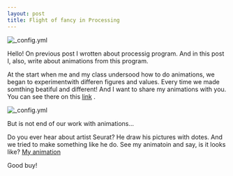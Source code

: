 ```yaml
---
layout: post
title: Flight of fancy in Processing
---
```

![_config.yml](http://luckylarry.co.uk/wp-content/uploads/2009/08/arduino-processing.jpg)

Hello! On previous post I wrotten about processig program. And in this post I, also, write about animations from this program.

At the start when me and my class undersood how to do animations, we began to experimentwith differen figures and values. Every time we made somthing beatiful and different! And I want to share my animations with you. You can see there on this [link](https://eleukina.github.io/animation/) .

![_config.yml](https://i.ytimg.com/vi/IxOPqGeZUJk/maxresdefault.jpg)

But is not end of our work with animations...

Do you ever hear about artist Seurat? He draw his pictures with dotes. And we tried to make something like he do. See my animatoin and say, is it looks like?
[My animation](https://eleukina.github.io/nature/)

Good buy!  
